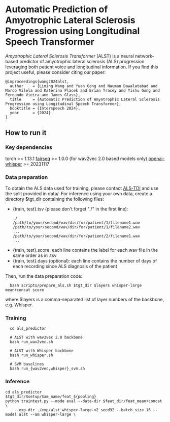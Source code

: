 # Automatic Prediction of Amyotrophic Lateral Sclerosis Progression using Longitudinal Speech Transformer

*Amyotrophic Lateral Sclerosis Transformer* (ALST) is a neural network-based predictor of amyotrophic lateral sclerosis (ALS) progression leveraging both patient voice and longitudinal information.
If you find this project useful, please consider citing our paper:
~~~~
@inproceedings{wang2024alst,
  author    = {Liming Wang and Yuan Gong and Nauman Dawalatabad and Marco Vilela and Katerina Placek and Brian Tracey and Yishu Gong and Fernando Vieira and James Glass},
  title     = {Automatic Prediction of Amyotrophic Lateral Sclerosis Progression using Longitudinal Speech Transformer},
  booktitle = {Interspeech 2024},
  year      = {2024}
}
~~~~

## How to run it
### Key dependencies
torch >= 1.13.1
[fairseq](https://github.com/pytorch/fairseq) >= 1.0.0 (for wav2vec 2.0 based models only)
[openai-whisper](https://github.com/openai/whisper) >= 20231117

### Data preparation
To obtain the ALS data used for training, please contact [ALS-TDI](https://www.als.net/) and use the split provided in data/. For inference using your own data, create a directory $tgt_dir containing the following files:
- {train, test}.tsv (please don't forget "./" in the first line):
  ~~~
  ./
  /path/to/your/second/wav/dir/for/patient/1/filename1.wav
  /path/to/your/second/wav/dir/for/patient/1/filename2.wav
  ...
  /path/to/your/second/wav/dir/for/patient/2/filename1.wav
  ...
  ~~~
- {train, test}.score: each line contains the label for each wav file in the same order as in .tsv
- {train, test}.days (optional): each line contains the number of days of each recording since ALS diagnosis of the patient

Then, run the data preparation code:
~~~
  bash scripts/prepare_als.sh $tgt_dir $layers whisper-large mean+concat score
~~~
where $layers is a comma-separated list of layer numbers of the backbone, e.g. Whisper.

### Training
~~~~
  cd als_predictor

  # ALST with wav2vec 2.0 backbone
  bash run_wav2vec.sh

  # ALST with Whisper backbone
  bash run_whisper.sh

  # SVM baselines
  bash run_{wav2vec,whisper}_svm.sh
~~~~
### Inference
~~~~
cd als_predictor
$tgt_dir/$setup/$am_name/feat_${pooling}
python traintest.py --mode eval --data-dir $feat_dir/feat_mean+concat \
    --exp-dir ./exp/alst_whisper-large-v2_seed32 --batch_size 16 --model alst --am whisper-large \
~~~~
